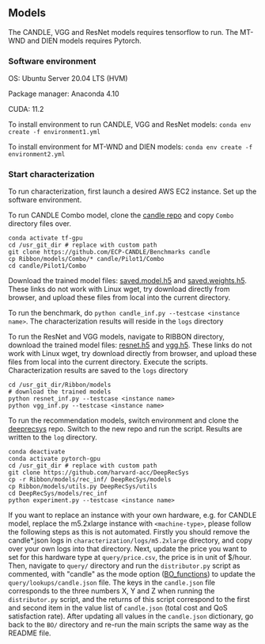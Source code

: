 ## Models

The CANDLE, VGG and ResNet models requires tensorflow to run. The MT-WND and DIEN models requires Pytorch.

### Software environment

OS: Ubuntu Server 20.04 LTS (HVM)

Package manager: Anaconda 4.10

CUDA: 11.2 

To install environment to run CANDLE, VGG and ResNet models:
```conda env create -f environment1.yml```

To install environment for MT-WND and DIEN models:
```conda env create -f environment2.yml```

### Start characterization

To run characterization, first launch a desired AWS EC2 instance. Set up the software environment.

To run CANDLE Combo model, clone the [candle repo](https://github.com/ECP-CANDLE/Benchmarks) and copy ```Combo``` directory files over.

```shell
conda activate tf-gpu
cd /usr_git_dir # replace with custom path
git clone https://github.com/ECP-CANDLE/Benchmarks candle
cp Ribbon/models/Combo/* candle/Pilot1/Combo
cd candle/Pilot1/Combo
```
Download the trained model files: [saved.model.h5](https://drive.google.com/file/d/1Tfs5Jyi9iDS7rlutX9GzlDtBElT6ybfi/view?usp=sharing) and [saved.weights.h5](https://drive.google.com/file/d/1Yd81NjTPeEBpUgK9W_WWaHcAMWNeyasd/view?usp=sharing). These links do not work with Linux wget, try download directly from browser, and upload these files from local into the current directory.

To run the benchmark, do ```python candle_inf.py --testcase <instance name>```. The characterization results will reside in the ```logs``` directory

To run the ResNet and VGG models, navigate to RIBBON directory, download the trained model files: [resnet.h5](https://drive.google.com/file/d/1aCpICrCKuU7QFIG73jLXWwtTfWIVAFWL/view?usp=sharing) and [vgg.h5](https://drive.google.com/file/d/17F_GGAnKU23M5I4VEZUtU2TmPIqjp34E/view?usp=sharing). These links do not work with Linux wget, try download directly from browser, and upload these files from local into the current directory. Execute the scripts. Characterization results are saved to the ```logs``` directory

```shell
cd /usr_git_dir/Ribbon/models
# download the trained models
python resnet_inf.py --testcase <instance name>
python vgg_inf.py --testcase <instance name>
```

To run the recommendation models, switch environment and clone the [deeprecsys](https://github.com/harvard-acc/DeepRecSys) repo. Switch to the new repo and run the script. Results are written to the ```log``` directory. 
``` shell
conda deactivate
conda activate pytorch-gpu
cd /usr_git_dir # replace with custom path
git clone https://github.com/harvard-acc/DeepRecSys
cp -r Ribbon/models/rec_inf/ DeepRecSys/models
cp Ribbon/models/utils.py DeepRecSys/utils
cd DeepRecSys/models/rec_inf
python experiment.py --testcase <instance name>
```

If you want to replace an instance with your own hardware, e.g. for CANDLE model, replace the m5.2xlarge instance with ```<machine-type>```, please follow the following steps as this is not automated. Firstly you should remove the candle*.json logs in ```characterization/logs/m5.2xlarge``` directory, and copy over your own logs into that directory. Next, update the price you want to set for this hardware type at ```query/price.csv```, the price is in unit of $/hour. Then, navigate to ```query/``` directory and run the ```distributor.py``` script as commented, with "candle" as the mode option ([BO_functions](https://github.com/boringlee24/SIMBO/blob/main/BO/BO_functions.py#L83)) to update the ```query/lookups/candle.json``` file. The keys in the ```candle.json``` file corresponds to the three numbers X, Y and Z when running the ```distributor.py``` script, and the returns of this script correspond to the first and second item in the value list of ```candle.json``` (total cost and QoS satisfaction rate). After updating all values in the ```candle.json``` dictionary, go back to the ```BO/``` directory and re-run the main scripts the same way as the README file.
